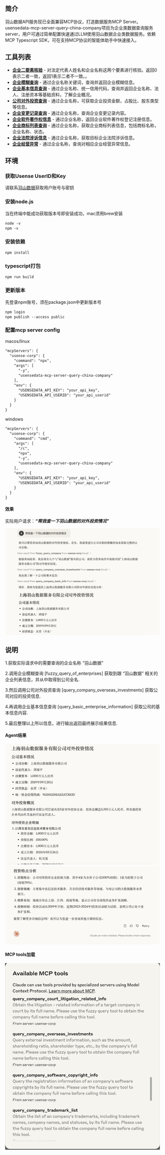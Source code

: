 ## 简介
羽山数据API服务现已全面兼容MCP协议，打造数据服务MCP Server。usensedata-mcp-server-query-china-company项目为企业类数据查询服务server，用户可通过简单配置快速通过LLM使用羽山数据企业类数据服务。依赖MCP Typescript SDK，可在支持MCP协议的智能体助手中快速接入。

## 工具列表
- **[企业二要素核验](https://www.yushanshuju.com/ords/datatech/api/apidoc/COM030)** - 对法定代表人姓名和企业名称这两个要素进行核验。返回0表示二者一致，返回1表示二者不一致。。
- **[企业模糊查询](https://www.yushanshuju.com/ords/datatech/api/apidoc/PBB020)** - 通过企业名称关键词，查询并返回企业模糊信息。
- **[企业基本信息查询](https://www.yushanshuju.com/ords/datatech/api/apidoc/PBB021)** - 通过企业名称、统一信用代码，查询并返回企业名称、法人、注册资本等基础资料，了解企业概况。
- **[公司对外投资查询](https://www.yushanshuju.com/ords/datatech/api/apidoc/COM045)** - 通过企业名称，可获取企业投资金额，占股比、股东类型等信息。
- **[企业变更记录查询](https://www.yushanshuju.com/ords/datatech/api/apidoc/PBB031)** - 通过企业名称，查询企业变更记录内容。
- **[企业软件著作权信息](https://www.yushanshuju.com/ords/datatech/api/apidoc/COM137)** - 通过企业名称，返回企业软件著作权登记注册信息。
- **[企业商标列表查询](https://www.yushanshuju.com/ords/datatech/api/apidoc/COM140)** - 通过企业名称，获取企业商标列表信息，包括商标名称，企业名称、状态。
- **[企业法院涉诉信息](https://www.yushanshuju.com/ords/datatech/api/apidoc/PBB183)** - 通过企业名称，获取目标企业法院涉诉信息。
- **[企业经营异常](https://www.yushanshuju.com/ords/datatech/api/apidoc/PBB055)** - 通过企业名称，查询对相应企业经营异常信息。

## 环境

### 获取Usense UserID和Key
请联系[羽山数据](https://www.yushanshuju.com/)获取用户账号与密钥

### 安装node.js
当在终端中能成功获取版本号即安装成功，mac须用brew安装
```
node -v
npm -v
```

### 安装依赖
```
npm install
```

### typescript打包
```
npm run build
```

### 更新版本
先登录npm账号，须在package.json中更新版本号
```
npm login
npm publish --access public
```

### 配置mcp server config
macos/linux
```
"mcpServers": {
  "usense-corp": {
    "command": "npx",
    "args": [
      "-y",
      "usensedata-mcp-server-query-china-company"
    ],
    "env": {
      "USENSEDATA_API_KEY": "your_api_key",
      "USENSEDATA_API_USERID": "your_api_userid"
    }
  }
}
```
windows
```
"mcpServers": {
  "usense-corp": {
    "command": "cmd",
    "args": [
      "/c",
      "npx",
      "-y",
      "usensedata-mcp-server-query-china-company"
    ],
    "env": {
      "USENSEDATA_API_KEY": "your_api_key",
      "USENSEDATA_API_USERID": "your_api_userid"
    }
  }
}
```
#### 效果
实际用户请求：***“帮我查一下羽山数据的对外投资情况”***

![image](./image/yl1.jpg)

## 说明
1.获取实际请求中的需要查询的企业名称 “羽山数据”

2.调用企业模糊查询 [fuzzy_query_of_enterprises] 获取到跟 “羽山数据” 相关的企业列表信息，并从中取得到公司全名.

3.然后调用公司对外投资查询 [query_company_overseas_investments] 获取公司对应的投资信息.

4.再调用企业基本信息查询 [query_basic_enterprise_information] 获取公司的基本信息内容.

5.最后整理以上所以信息，进行输出返回最终展示结果信息.

#### Agent结果

![image](./image/yl2.jpg)
![image](./image/yl3.jpg)

#### MCP tools加载

![image](./image/yl4.jpg)